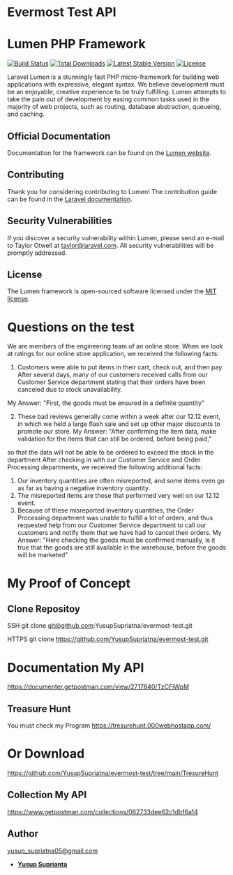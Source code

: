 # Evermost Test API

# Lumen PHP Framework

[![Build Status](https://travis-ci.org/laravel/lumen-framework.svg)](https://travis-ci.org/laravel/lumen-framework)
[![Total Downloads](https://poser.pugx.org/laravel/lumen-framework/d/total.svg)](https://packagist.org/packages/laravel/lumen-framework)
[![Latest Stable Version](https://poser.pugx.org/laravel/lumen-framework/v/stable.svg)](https://packagist.org/packages/laravel/lumen-framework)
[![License](https://poser.pugx.org/laravel/lumen-framework/license.svg)](https://packagist.org/packages/laravel/lumen-framework)

Laravel Lumen is a stunningly fast PHP micro-framework for building web applications with expressive, elegant syntax. We believe development must be an enjoyable, creative experience to be truly fulfilling. Lumen attempts to take the pain out of development by easing common tasks used in the majority of web projects, such as routing, database abstraction, queueing, and caching.

## Official Documentation

Documentation for the framework can be found on the [Lumen website](https://lumen.laravel.com/docs).

## Contributing

Thank you for considering contributing to Lumen! The contribution guide can be found in the [Laravel documentation](https://laravel.com/docs/contributions).

## Security Vulnerabilities

If you discover a security vulnerability within Lumen, please send an e-mail to Taylor Otwell at taylor@laravel.com. All security vulnerabilities will be promptly addressed.

## License

The Lumen framework is open-sourced software licensed under the [MIT license](https://opensource.org/licenses/MIT).


# Questions on the test

We are members of the engineering team of an online store. When we look at ratings for our online store application, we received the following
facts:
1. Customers were able to put items in their cart, check out, and then pay. After several days, many of our customers received calls from
our Customer Service department stating that their orders have been canceled due to stock unavailability.

My Answer:
"First, the goods must be ensured in a definite quantity"


2. These bad reviews generally come within a week after our 12.12 event, in which we held a large flash sale and set up other major
discounts to promote our store.
My Answer:
"After confirming the item data, make validation for the items that can still be ordered, before being paid,"


so that the data will not be able to be ordered to exceed the stock in the department
After checking in with our Customer Service and Order Processing departments, we received the following additional facts:
1. Our inventory quantities are often misreported, and some items even go as far as having a negative inventory quantity.
2. The misreported items are those that performed very well on our 12.12 event.
3. Because of these misreported inventory quantities, the Order Processing department was unable to fulfill a lot of orders, and thus
requested help from our Customer Service department to call our customers and notify them that we have had to cancel their orders.
My Answer:
"Here checking the goods must be confirmed manually, is it true that the goods are still available in the warehouse, before the goods will be marketed"

# My Proof of Concept

## Clone Repositoy

SSH 
git clone git@github.com:YusupSupriatna/evermost-test.git

HTTPS
git clone https://github.com/YusupSupriatna/evermost-test.git

# Documentation My API

https://documenter.getpostman.com/view/2717840/TzCFiWpM

## Treasure Hunt
You must check my Program
https://tresurehunt.000webhostapp.com/

# Or Download

https://github.com/YusupSupriatna/evermost-test/tree/main/TresureHunt

## Collection My API
https://www.getpostman.com/collections/082733dee62c1dbf6a14

## Author

yusup_supriatna05@gmail.com
- **[Yusup Suprianta](https://www.linkedin.com/in/yusup-supriatna-560b75118/)**
